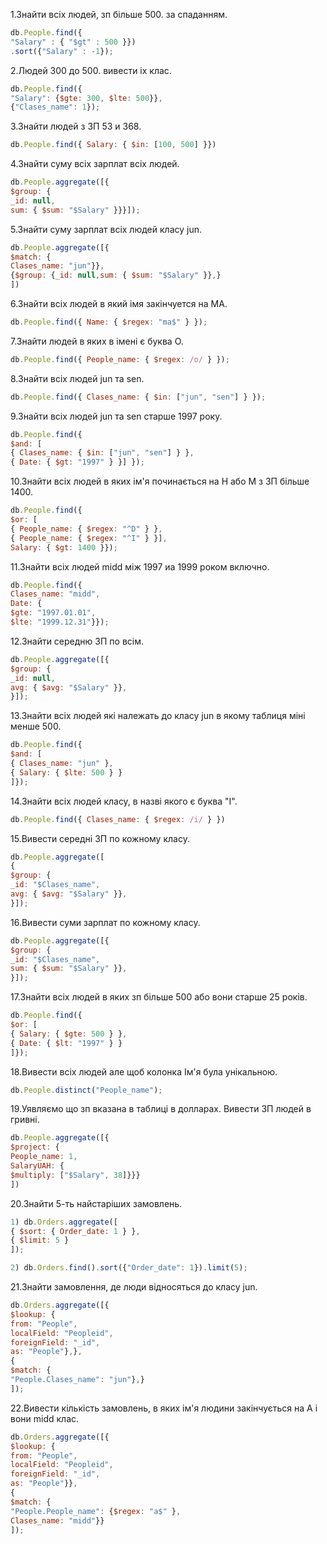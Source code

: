 1.Знайти всіх людей, зп більше 500. за спаданням.
```js
db.People.find({
"Salary" : { "$gt" : 500 }})
.sort({"Salary" : -1});
```

2.Людей 300 до 500. вивести іх клас.
```js
db.People.find({
"Salary": {$gte: 300, $lte: 500}},
{"Clases_name": 1});
``` 

3.Знайти людей з ЗП 53 и 368.
```js
db.People.find({ Salary: { $in: [100, 500] }})
```

4.Знайти суму всіх зарплат всіх людей.
```js
db.People.aggregate([{
$group: {
_id: null,
sum: { $sum: "$Salary" }}}]);
```

5.Знайти суму зарплат всіх людей класу jun.
```js
db.People.aggregate([{
$match: {
Clases_name: "jun"}},
{$group: {_id: null,sum: { $sum: "$Salary" }},}
])
```

6.Знайти всіх людей в який імя закінчуется на МА.
```js
db.People.find({ Name: { $regex: "ma$" } });
```

7.Знайти людей в яких в імені є буква О.
```js
db.People.find({ People_name: { $regex: /o/ } });
```

8.Знайти всіх людей jun та sen.
```js
db.People.find({ Clases_name: { $in: ["jun", "sen"] } });
```

9.Знайти всіх людей jun та sen старше 1997 року.
```js
db.People.find({
$and: [
{ Clases_name: { $in: ["jun", "sen"] } },
{ Date: { $gt: "1997" } }] });
```

10.Знайти всіх людей в яких ім'я починається на Н або М з ЗП більше 1400.
```js
db.People.find({
$or: [
{ People_name: { $regex: "^D" } },
{ People_name: { $regex: "^I" } }],
Salary: { $gt: 1400 }});
```

11.Знайти всіх людей midd між 1997 иа 1999 роком включно.
```js
db.People.find({
Clases_name: "midd",
Date: {
$gte: "1997.01.01",
$lte: "1999.12.31"}});
```

12.Знайти середню ЗП по всім.
```js
db.People.aggregate([{
$group: {
_id: null,
avg: { $avg: "$Salary" }},
}]);
```

13.Знайти всіх людей які належать до класу jun в якому таблиця міні менше 500.
```js
db.People.find({
$and: [
{ Clases_name: "jun" },
{ Salary: { $lte: 500 } }
]});
```

14.Знайти всіх людей класу, в назві якого є буква "I".
```js
db.People.find({ Clases_name: { $regex: /i/ } })
```

15.Вивести середні ЗП по кожному класу. 
```js
db.People.aggregate([
{
$group: {
_id: "$Clases_name",
avg: { $avg: "$Salary" }},
}]);
```

16.Вивести суми зарплат по кожному класу.
```js
db.People.aggregate([{
$group: {
_id: "$Clases_name",
sum: { $sum: "$Salary" }},
}]);
```

17.Знайти всіх людей в яких зп більше 500 або вони старше 25 років.
```js
db.People.find({
$or: [
{ Salary: { $gte: 500 } },
{ Date: { $lt: "1997" } }
]});
```

18.Вивести всіх людей але щоб колонка Ім'я була унікальною.
```js
db.People.distinct("People_name");
```

19.Уявляємо що зп вказана в таблиці в долларах. Вивести ЗП людей в гривні. 
```js
db.People.aggregate([{
$project: {
People_name: 1,
SalaryUAH: {
$multiply: ["$Salary", 38]}}}
])
```

20.Знайти 5-ть найстаріших замовлень.
```js
1) db.Orders.aggregate([
{ $sort: { Order_date: 1 } },
{ $limit: 5 }
]);

2) db.Orders.find().sort({"Order_date": 1}).limit(5);
```

21.Знайти замовлення, де люди відносяться до класу jun.
```js
db.Orders.aggregate([{
$lookup: {
from: "People",
localField: "Peopleid",
foreignField: "_id",
as: "People"},},
{
$match: {
"People.Clases_name": "jun"},}
]);
```

22.Вивести кількість замовлень, в яких ім'я людини закінчується на А і вони midd клас.
```js
db.Orders.aggregate([{
$lookup: {
from: "People",
localField: "Peopleid",
foreignField: "_id",
as: "People"}},
{
$match: {
"People.People_name": {$regex: "a$" },
Clases_name: "midd"}}
]);
```
